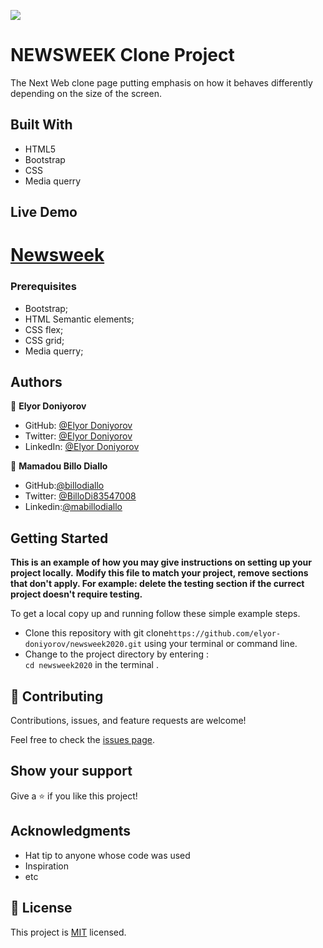 ![](https://img.shields.io/badge/Microverse-blueviolet)

# NEWSWEEK Clone Project

The Next Web clone page putting emphasis on how it behaves differently depending on the size of the screen.

## Built With

- HTML5
- Bootstrap
- CSS
- Media querry


## Live Demo

[Newsweek](https://rawcdn.githack.com/elyor-doniyorov/newsweek2020/9a17beeb11bb82489243d6449fa95686b79e74f2/index.html)
=======


### Prerequisites

-  Bootstrap;
-  HTML Semantic elements;
-  CSS flex;
-  CSS grid;
-  Media querry;


## Authors

👤 **Elyor Doniyorov**

- GitHub: [@Elyor Doniyorov](https://github.com/elyor-doniyorov)
- Twitter: [@Elyor Doniyorov](https://twitter.com/elyor-doniyorov)
- LinkedIn: [@Elyor Doniyorov](https://www.linkedin.com/in/elyor-doniyorov)

👤 **Mamadou Billo Diallo**


- GitHub:[@billodiallo](https://github.com/billodiallo)
- Twitter: [@BilloDi83547008](https://twitter.com/BilloDi83547008)
- Linkedin:[@mabillodiallo](https://www.linkedin.com/in/mabillodiallo/)

## Getting Started

**This is an example of how you may give instructions on setting up your project locally.**
**Modify this file to match your project, remove sections that don't apply. For example: delete the testing section if the currect project doesn't require testing.**


To get a local copy up and running follow these simple example steps.
- Clone this repository with git clone```https://github.com/elyor-doniyorov/newsweek2020.git``` using your terminal or command line.
- Change to the project directory by entering : <br>
```cd newsweek2020``` in the terminal .

## 🤝 Contributing

Contributions, issues, and feature requests are welcome!

Feel free to check the [issues page](issues/).

## Show your support

Give a ⭐️ if you like this project!

## Acknowledgments

- Hat tip to anyone whose code was used
- Inspiration
- etc

## 📝 License

This project is [MIT](https://choosealicense.com/licenses/mit/) licensed.

